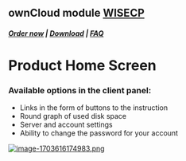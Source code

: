 ## ownCloud module **[WISECP](https://puqcloud.com/link.php?id=78)** 

##### [Order now](https://puqcloud.com/index.php?rp=/store/wisecp-module-owncloud) | [Download](https://download.puqcloud.com/WISECP/Product/PUQ_WISECP-ownCloud/) | [FAQ](https://faq.puqcloud.com/)

# Product Home Screen

### Available options in the client panel:

- Links in the form of buttons to the instruction
- Round graph of used disk space
- Server and account settings
- Ability to change the password for your account

[![image-1703616174983.png](https://doc.puq.info/uploads/images/gallery/2023-12/scaled-1680-/image-1703616174983.png)](https://doc.puq.info/uploads/images/gallery/2023-12/image-1703616174983.png)